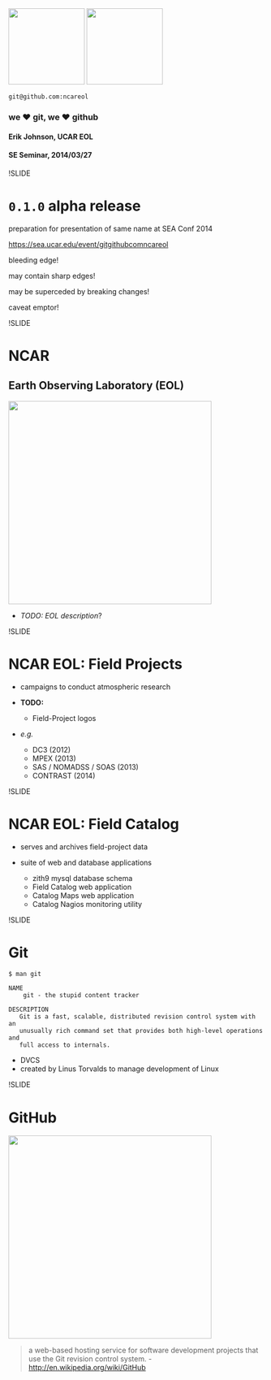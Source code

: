 <img src='img/eollogo_transparent.png' height=150 width=150/>
<img src='img/octocat-original.png' height=150 width=150/>


`git@github.com:ncareol`

### we &#10084; git, we &#10084; github

#### Erik Johnson, UCAR EOL

#### SE Seminar, 2014/03/27

!SLIDE

# `0.1.0` alpha release

preparation for presentation of same name at SEA Conf 2014

https://sea.ucar.edu/event/gitgithubcomncareol

bleeding edge!

may contain sharp edges!

may be superceded by breaking changes!

caveat emptor!

!SLIDE

# NCAR

## Earth Observing Laboratory (EOL)

<img src='img/eollogo_transparent.png' height=400 width=400 />


- *TODO: EOL description*?

!SLIDE

# NCAR EOL: Field Projects

- campaigns to conduct atmospheric research

- **TODO:**
  - Field-Project logos

- *e.g.*
  - DC3 (2012)
  - MPEX (2013)
  - SAS / NOMADSS / SOAS (2013)
  - CONTRAST (2014)

!SLIDE

# NCAR EOL: Field Catalog

- serves and archives field-project data

- suite of web and database applications
  - zith9 mysql database schema
  - Field Catalog web application
  - Catalog Maps web application
  - Catalog Nagios monitoring utility

!SLIDE

# Git

```
$ man git

NAME
    git - the stupid content tracker

DESCRIPTION
   Git is a fast, scalable, distributed revision control system with an
   unusually rich command set that provides both high-level operations and
   full access to internals.
```

- DVCS <!-- .element: class="fragment" data-fragment-index="4" -->
- created by Linus Torvalds to manage development of Linux <!-- .element: class="fragment" data-fragment-index="4" -->

!SLIDE

# GitHub

<img src='img/octocat-original.png' height=400 width=400 />

<!-- - *TODO: GitHub description* -->

> a web-based hosting service for software development projects that use the Git revision control system. - http://en.wikipedia.org/wiki/GitHub

